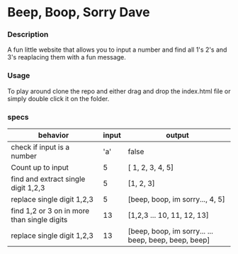 # Beep, Boop, Sorry Dave

### Description  

A fun little website that allows you to input a number and find all 1's 2's and 3's reaplacing them with a fun message.

### Usage
To play around clone the repo and either drag and drop the index.html file or simply double click it on the folder.

### specs

| behavior | input | output |
| -------- | ----- | ------ |
| check if input is a number | 'a'  | false |
Count up to input |   5 | [ 1, 2, 3, 4, 5] | 
find and extract single digit 1,2,3 |  5 | [1, 2, 3] |
replace single digit 1,2,3 |  5 | [beep, boop, im sorry..., 4, 5]|
find 1,2 or 3 on in more than single digits |   13 | [1,2,3 ... 10, 11, 12, 13] 
replace single digit 1,2,3 |  13 | [beep, boop, im sorry... ... beep, beep, beep, beep]|